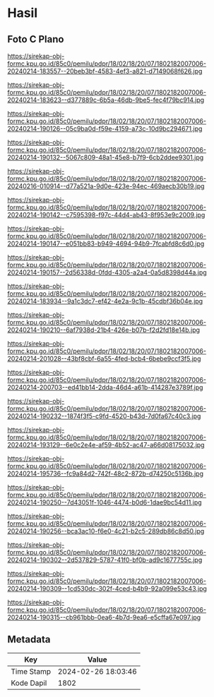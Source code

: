 # Hasil

## Foto C Plano

https://sirekap-obj-formc.kpu.go.id/85c0/pemilu/pdpr/18/02/18/20/07/1802182007006-20240214-183557--20beb3bf-4583-4ef3-a821-d7149068f626.jpg

https://sirekap-obj-formc.kpu.go.id/85c0/pemilu/pdpr/18/02/18/20/07/1802182007006-20240214-183623--d377889c-6b5a-46db-9be5-fec4f79bc914.jpg

https://sirekap-obj-formc.kpu.go.id/85c0/pemilu/pdpr/18/02/18/20/07/1802182007006-20240214-190126--05c9ba0d-f59e-4159-a73c-10d9bc294671.jpg

https://sirekap-obj-formc.kpu.go.id/85c0/pemilu/pdpr/18/02/18/20/07/1802182007006-20240214-190132--5067c809-48a1-45e8-b7f9-6cb2ddee9301.jpg

https://sirekap-obj-formc.kpu.go.id/85c0/pemilu/pdpr/18/02/18/20/07/1802182007006-20240216-010914--d77a521a-9d0e-423e-94ec-469aecb30b19.jpg

https://sirekap-obj-formc.kpu.go.id/85c0/pemilu/pdpr/18/02/18/20/07/1802182007006-20240214-190142--c7595398-f97c-44d4-ab43-8f953e9c2009.jpg

https://sirekap-obj-formc.kpu.go.id/85c0/pemilu/pdpr/18/02/18/20/07/1802182007006-20240214-190147--e051bb83-b949-4694-94b9-7fcabfd8c6d0.jpg

https://sirekap-obj-formc.kpu.go.id/85c0/pemilu/pdpr/18/02/18/20/07/1802182007006-20240214-190157--2d56338d-0fdd-4305-a2a4-0a5d8398d44a.jpg

https://sirekap-obj-formc.kpu.go.id/85c0/pemilu/pdpr/18/02/18/20/07/1802182007006-20240214-183934--9a1c3dc7-ef42-4e2a-9c1b-45cdbf36b04e.jpg

https://sirekap-obj-formc.kpu.go.id/85c0/pemilu/pdpr/18/02/18/20/07/1802182007006-20240214-190210--6af7938d-21b4-426e-b07b-f2d2fd18e14b.jpg

https://sirekap-obj-formc.kpu.go.id/85c0/pemilu/pdpr/18/02/18/20/07/1802182007006-20240214-201028--43bf8cbf-6a55-4fed-bcb4-6bebe9ccf3f5.jpg

https://sirekap-obj-formc.kpu.go.id/85c0/pemilu/pdpr/18/02/18/20/07/1802182007006-20240214-200703--ed41bb14-2dda-46d4-a61b-414287e3789f.jpg

https://sirekap-obj-formc.kpu.go.id/85c0/pemilu/pdpr/18/02/18/20/07/1802182007006-20240214-190232--1874f3f5-c9fd-4520-b43d-7d0fa67c40c3.jpg

https://sirekap-obj-formc.kpu.go.id/85c0/pemilu/pdpr/18/02/18/20/07/1802182007006-20240214-193129--6e0c2e4e-af59-4b52-ac47-a66d08175032.jpg

https://sirekap-obj-formc.kpu.go.id/85c0/pemilu/pdpr/18/02/18/20/07/1802182007006-20240214-195736--fc9a84d2-742f-48c2-872b-d74250c5136b.jpg

https://sirekap-obj-formc.kpu.go.id/85c0/pemilu/pdpr/18/02/18/20/07/1802182007006-20240214-190250--7d43051f-1046-4474-b0d6-1dae9bc54d11.jpg

https://sirekap-obj-formc.kpu.go.id/85c0/pemilu/pdpr/18/02/18/20/07/1802182007006-20240214-190256--bca3ac10-f6e0-4c21-b2c5-289db86c8d50.jpg

https://sirekap-obj-formc.kpu.go.id/85c0/pemilu/pdpr/18/02/18/20/07/1802182007006-20240214-190302--2d537829-5787-41f0-bf0b-ad9c1677755c.jpg

https://sirekap-obj-formc.kpu.go.id/85c0/pemilu/pdpr/18/02/18/20/07/1802182007006-20240214-190309--1cd530dc-302f-4ced-b4b9-92a099e53c43.jpg

https://sirekap-obj-formc.kpu.go.id/85c0/pemilu/pdpr/18/02/18/20/07/1802182007006-20240214-190315--cb961bbb-0ea6-4b7d-9ea6-e5cffa67e097.jpg


## Metadata

| Key        | Value               |
| ---------- | ------------------- |
| Time Stamp | 2024-02-26 18:03:46 |
| Kode Dapil | 1802                |



